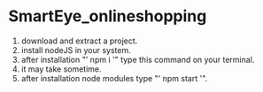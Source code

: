 # SmartEye_onlineshopping

1. download and extract a project.
2. install nodeJS in your system.
3. after installation "' npm i '" type this command on your terminal.
4. it may take sometime.
5. after installation node modules type "' npm start '".
